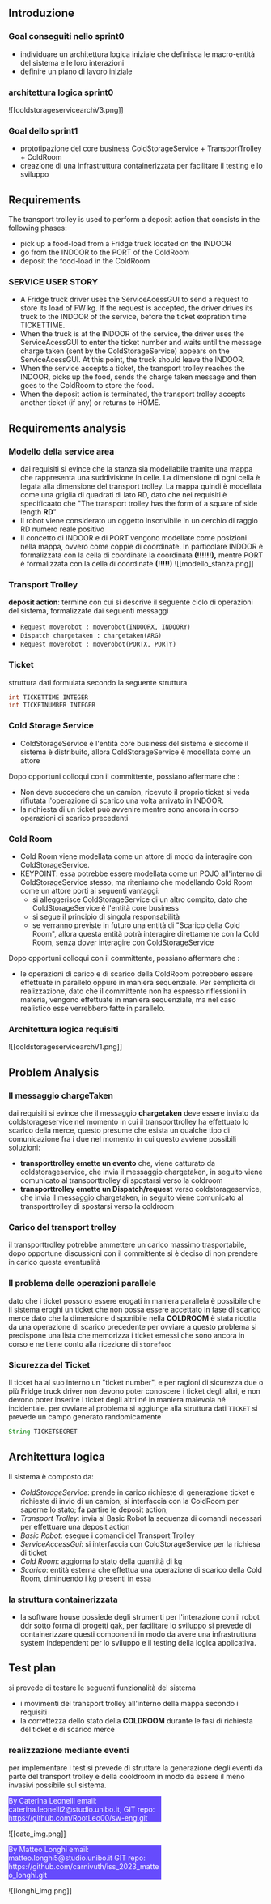 
## Introduzione
### Goal conseguiti nello sprint0
- individuare un architettura logica iniziale che definisca le macro-entità del sistema e le loro interazioni
- definire un piano di lavoro iniziale 
### architettura logica sprint0
![[coldstorageservicearchV3.png]]
### Goal dello sprint1
- prototipazione del core business ColdStorageService + TransportTrolley + ColdRoom
- creazione di una infrastruttura containerizzata per facilitare il testing e lo sviluppo



## Requirements

The transport trolley is used to perform a deposit action that consists in the following phases:
- pick up a food-load from a Fridge truck located on the INDOOR
- go from the INDOOR to the PORT of the ColdRoom
- deposit the food-load in the ColdRoom
### SERVICE USER STORY
- A Fridge truck driver uses the ServiceAcessGUI to send a request to store its load of FW kg. If the request is accepted, the driver drives its truck to the INDOOR of the service, before the ticket exipration time TICKETTIME.
- When the truck is at the INDOOR of the service, the driver uses the ServiceAcessGUI to enter the ticket number and waits until the message charge taken (sent by the ColdStorageService) appears on the ServiceAcessGUI. At this  point, the truck should leave the INDOOR.
- When the service accepts a ticket, the transport trolley reaches the INDOOR, picks up the food, sends the charge taken message and then goes to the ColdRoom to store the food.
- When the deposit action is terminated, the transport trolley accepts another ticket (if any) or returns to HOME.

## Requirements analysis

### Modello della service area
- dai requisiti si evince che la stanza sia modellabile tramite una mappa che rappresenta una suddivisione in celle. La dimensione di ogni cella è legata alla dimensione del transport trolley. La mappa quindi è modellata come una griglia di quadrati di lato RD, dato che nei requisiti è specificaato che "The transport trolley has the form of a square of side length **RD**"
- Il robot viene considerato un oggetto inscrivibile in un cerchio di raggio RD numero reale positivo
- Il concetto di INDOOR e di PORT vengono modellate come posizioni nella mappa, ovvero come coppie di coordinate. In particolare INDOOR è formalizzata con la cella di coordinate la coordinata **(!!!!!!),** mentre PORT è formalizzata con la cella di coordinate **(!!!!!)**
![[modello_stanza.png]]

### Transport Trolley
 **deposit action**: termine con cui si descrive il seguente ciclo di operazioni del sistema, formalizzate dai seguenti messaggi
 -  `Request moverobot : moverobot(INDOORX, INDOORY)`
 - `Dispatch chargetaken : chargetaken(ARG)`
 - `Request moverobot : moverobot(PORTX, PORTY)`
### Ticket
 struttura dati formulata secondo la seguente struttura
 ```java
int TICKETTIME INTEGER
int TICKETNUMBER INTEGER
``` 
 

### Cold Storage Service
- ColdStorageService è l'entità core business del sistema e siccome il sistema è distribuito, allora ColdStorageService è modellata come un attore


Dopo opportuni colloqui con il committente, possiano affermare che :
- Non deve succedere che un camion, ricevuto il proprio ticket si veda rifiutata l'operazione di scarico una volta arrivato in INDOOR.
- la richiesta di un ticket può avvenire mentre sono ancora in corso operazioni di scarico precedenti


### Cold Room
- Cold Room viene modellata come un attore di modo da interagire con ColdStorageService. 
- KEYPOINT: essa potrebbe essere modellata come un POJO all'interno di ColdStorageService stesso, ma riteniamo che modellando Cold Room come un attore porti ai seguenti vantaggi:
	- si alleggerisce ColdStorageService di un altro compito, dato che ColdStorageService è l'entità core business
	- si segue il principio di singola responsabilità
	- se verranno previste in futuro una entità di "Scarico della Cold Room", allora questa entità potrà interagire direttamente con la Cold Room, senza dover interagire con ColdStorageService
	
Dopo opportuni colloqui con il committente, possiano affermare che :
- le operazioni di carico e di scarico della ColdRoom potrebbero essere effettuate in parallelo oppure in maniera sequenziale. Per semplicità di realizzazione, dato che il committente non ha espresso riflessioni in materia, vengono effettuate in maniera sequenziale, ma nel caso realistico esse verrebbero fatte in parallelo.

### Architettura logica requisiti
![[coldstorageservicearchV1.png]]

## Problem Analysis

### Il messaggio chargeTaken
dai requisiti si evince che il messaggio **chargetaken** deve essere inviato da coldstorageservice nel momento in cui il transporttrolley ha effettuato lo scarico della merce, questo presume che esista un qualche tipo di comunicazione fra i due nel momento in cui questo avviene 
possibili soluzioni:
- **transporttrolley emette un evento** che, viene catturato da coldstorageservice, che invia il messaggio chargetaken, in seguito viene comunicato al transporttrolley di spostarsi verso la coldroom
- **transporttrolley emette un Dispatch/request** verso coldstorageservice, che invia il messaggio chargetaken, in seguito viene comunicato al transporttrolley di spostarsi verso la coldroom

### Carico del transport trolley
il transporttrolley potrebbe ammettere un carico massimo trasportabile, dopo opportune discussioni con il committente si è deciso di non prendere in carico questa eventualità

### Il problema delle operazioni parallele
dato che i ticket possono essere erogati in maniera parallela è possibile che il sistema eroghi un ticket che non possa essere accettato in fase di scarico merce dato che la dimensione disponibile nella **COLDROOM** è stata ridotta da una operazione di scarico precedente
per ovviare a questo problema si predispone una lista che memorizza i ticket emessi che sono ancora in corso e ne tiene conto alla ricezione di `storefood` 

### Sicurezza del Ticket
Il ticket ha al suo interno un "ticket number", e per ragioni di sicurezza due o più Fridge truck driver non devono poter conoscere i ticket degli altri, e non devono poter inserire i ticket degli altri né in maniera malevola né incidentale.
per ovviare al problema si aggiunge alla struttura dati `TICKET` si prevede un campo generato randomicamente 

```java
String TICKETSECRET 
``` 


## Architettura logica
Il sistema è composto da:
  - *ColdStorageService*: prende in carico richieste di generazione ticket e richieste di invio di un camion; si interfaccia con la ColdRoom per saperne lo stato; fa partire le deposit action;
  - *Transport Trolley*: invia al Basic Robot la sequenza di comandi necessari per effettuare una deposit action
  - *Basic Robot*: esegue i comandi del Transport Trolley
  - *ServiceAccessGui*: si interfaccia con ColdStorageService per la richiesa di ticket
  - *Cold Room*: aggiorna lo stato della quantità di kg
  - *Scarico*: entità esterna che effettua una operazione di scarico della Cold Room, diminuendo i kg presenti in essa
  
### la struttura containerizzata
- la software house possiede degli strumenti per l'interazione con il robot ddr sotto forma di progetti qak, per facilitare lo sviluppo si prevede di containerizzare questi componenti in modo da avere una infrastruttura system independent per lo sviluppo e il testing della logica applicativa.

## Test plan
si prevede di testare le seguenti funzionalità del sistema
- i movimenti del transport trolley all'interno della mappa secondo i requisiti
- la correttezza dello stato della  **COLDROOM** durante le fasi di richiesta del ticket e di scarico merce
### realizzazione mediante eventi 
per implementare i test si prevede di sfruttare la generazione degli eventi da parte del transport trolley e della cooldroom in modo da essere il meno invasivi possibile sul sistema.

<div style="background-color:rgba(86, 56, 253, 0.9); width:60%;text-align:left;color:white">
        By Caterina Leonelli email: caterina.leonelli2@studio.unibo.it,
        GIT repo: https://github.com/RootLeo00/sw-eng.git
    </div>

![[cate_img.png]]

<div style="background-color:rgba(86, 56, 253, 0.9); width:60%;text-align:left;color:white">
By Matteo Longhi email: matteo.longhi5@studio.unibo.it
GIT repo: https://github.com/carnivuth/iss_2023_matteo_longhi.git
</div>


![[longhi_img.png]]